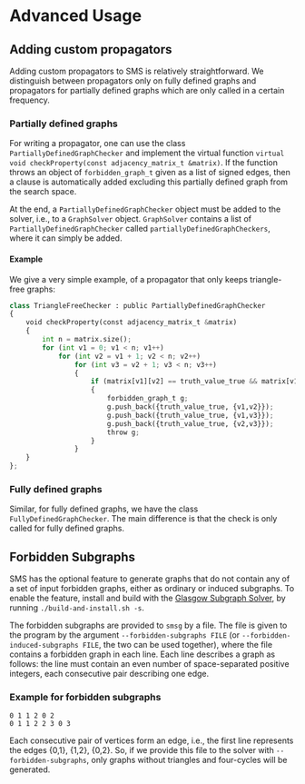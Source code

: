# Advanced Usage

## Adding custom propagators

Adding custom propagators to SMS is relatively straightforward.
We distinguish between propagators only on fully defined graphs and propagators for partially defined graphs which are only called in a certain frequency.

### Partially defined graphs

For writing a propagator, one can use the class `PartiallyDefinedGraphChecker` and implement the virtual function `virtual void checkProperty(const adjacency_matrix_t &matrix)`.
If the function throws an object of `forbidden_graph_t` given as a list of signed edges, then a clause is automatically added excluding this partially defined graph from the search space.

At the end, a `PartiallyDefinedGraphChecker` object must be added to the solver, i.e., to a  `GraphSolver` object. `GraphSolver` contains a list of `PartiallyDefinedGraphChecker` called `partiallyDefinedGraphCheckers`, where it can simply be added.

#### Example

We give a very simple example, of a propagator that only keeps triangle-free graphs:

```python
class TriangleFreeChecker : public PartiallyDefinedGraphChecker
{
    void checkProperty(const adjacency_matrix_t &matrix)
    {
        int n = matrix.size();
        for (int v1 = 0; v1 < n; v1++)
            for (int v2 = v1 + 1; v2 < n; v2++)
                for (int v3 = v2 + 1; v3 < n; v3++)
                {
                    if (matrix[v1][v2] == truth_value_true && matrix[v1][v3] == truth_value_true && matrix[v2][v3] == truth_value_true)
                    {
                        forbidden_graph_t g;
                        g.push_back({truth_value_true, {v1,v2}});
                        g.push_back({truth_value_true, {v1,v3}});
                        g.push_back({truth_value_true, {v2,v3}});
                        throw g;
                    } 
                }
    }
};

```


### Fully defined graphs

Similar, for fully defined graphs, we have the class `FullyDefinedGraphChecker`. The main difference is that the check is only called for fully defined graphs.



## Forbidden Subgraphs

SMS has the optional feature to generate graphs that do not contain any of a set of input forbidden graphs, either as ordinary or induced subgraphs.
To enable the feature, install and build with the [Glasgow Subgraph Solver](https://github.com/ciaranm/glasgow-subgraph-solver), by running `./build-and-install.sh -s`.

The forbidden subgraphs are provided to `smsg` by a file. The file is given to the program by the argument `--forbidden-subgraphs FILE` (or `--forbidden-induced-subgraphs FILE`, the two can be used together), where the file contains a forbidden graph in each line.
Each line describes a graph as follows: the line must contain an even number of space-separated positive integers, each consecutive pair describing one edge.

### Example for forbidden subgraphs

```plaintext
0 1 1 2 0 2
0 1 1 2 2 3 0 3
```

Each consecutive pair of vertices form an edge, i.e., the first line represents the edges {0,1}, {1,2}, {0,2}. So, if we provide this file to the solver with `--forbidden-subgraphs`, only graphs without triangles and four-cycles will be generated.

